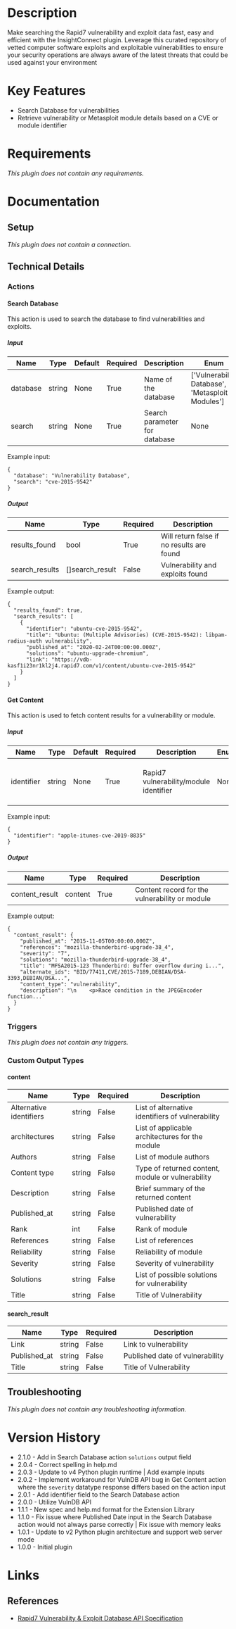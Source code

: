 # Description

Make searching the Rapid7 vulnerability and exploit data fast, easy and efficient with the InsightConnect plugin. Leverage this curated repository of vetted computer software exploits and exploitable vulnerabilities to ensure your security operations are always aware of the latest threats that could be used against your environment

# Key Features

* Search Database for vulnerabilities
* Retrieve vulnerability or Metasploit module details based on a CVE or module identifier

# Requirements

_This plugin does not contain any requirements._

# Documentation

## Setup

_This plugin does not contain a connection._

## Technical Details

### Actions

#### Search Database

This action is used to search the database to find vulnerabilities and exploits.

##### Input

|Name|Type|Default|Required|Description|Enum|Example|
|----|----|-------|--------|-----------|----|-------|
|database|string|None|True|Name of the database|['Vulnerability Database', 'Metasploit Modules']|Vulnerability Database|
|search|string|None|True|Search parameter for database|None|cve-2015-9542|

Example input:

```
{
  "database": "Vulnerability Database",
  "search": "cve-2015-9542"
}
```

##### Output

|Name|Type|Required|Description|
|----|----|--------|-----------|
|results_found|bool|True|Will return false if no results are found|
|search_results|[]search_result|False|Vulnerability and exploits found|

Example output:

```
{
  "results_found": true,
  "search_results": [
    {
      "identifier": "ubuntu-cve-2015-9542",
      "title": "Ubuntu: (Multiple Advisories) (CVE-2015-9542): libpam-radius-auth vulnerability",
      "published_at": "2020-02-24T00:00:00.000Z",
      "solutions": "ubuntu-upgrade-chromium",
      "link": "https://vdb-kasf1i23nr1kl2j4.rapid7.com/v1/content/ubuntu-cve-2015-9542"
    }
  ]
}
```

#### Get Content

This action is used to fetch content results for a vulnerability or module.

##### Input

|Name|Type|Default|Required|Description|Enum|Example|
|----|----|-------|--------|-----------|----|-------|
|identifier|string|None|True|Rapid7 vulnerability/module identifier|None|apple-itunes-cve-2019-8835|

Example input:

```
{
  "identifier": "apple-itunes-cve-2019-8835"
}
```

##### Output

|Name|Type|Required|Description|
|----|----|--------|-----------|
|content_result|content|True|Content record for the vulnerability or module|

Example output:

```
{
  "content_result": {
    "published_at": "2015-11-05T00:00:00.000Z",
    "references": "mozilla-thunderbird-upgrade-38_4",
    "severity": "7",
    "solutions": "mozilla-thunderbird-upgrade-38_4",
    "title": "MFSA2015-123 Thunderbird: Buffer overflow during i...",
    "alternate_ids": "BID/77411,CVE/2015-7189,DEBIAN/DSA-3393,DEBIAN/DSA...",
    "content_type": "vulnerability",
    "description": "\n    <p>Race condition in the JPEGEncoder function..."
  }
}
```

### Triggers

_This plugin does not contain any triggers._

### Custom Output Types

#### content

|Name|Type|Required|Description|
|----|----|--------|-----------|
|Alternative identifiers|string|False|List of alternative identifiers of vulnerability|
|architectures|string|False|List of applicable architectures for the module|
|Authors|string|False|List of module authors|
|Content type|string|False|Type of returned content, module or vulnerability|
|Description|string|False|Brief summary of the returned content|
|Published_at|string|False|Published date of vulnerability|
|Rank|int|False|Rank of module|
|References|string|False|List of references|
|Reliability|string|False|Reliability of module|
|Severity|string|False|Severity of vulnerability|
|Solutions|string|False|List of possible solutions for vulnerability|
|Title|string|False|Title of Vulnerability|

#### search_result

|Name|Type|Required|Description|
|----|----|--------|-----------|
|Link|string|False|Link to vulnerability|
|Published_at|string|False|Published date of vulnerability|
|Title|string|False|Title of Vulnerability|

## Troubleshooting

_This plugin does not contain any troubleshooting information._

# Version History

* 2.1.0 - Add in Search Database action `solutions` output field
* 2.0.4 - Correct spelling in help.md
* 2.0.3 - Update to v4 Python plugin runtime | Add example inputs
* 2.0.2 - Implement workaround for VulnDB API bug in Get Content action where the `severity` datatype response differs based on the action input
* 2.0.1 - Add identifier field to the Search Database action
* 2.0.0 - Utilize VulnDB API
* 1.1.1 - New spec and help.md format for the Extension Library
* 1.1.0 - Fix issue where Published Date input in the Search Database action would not always parse correctly | Fix issue with memory leaks
* 1.0.1 - Update to v2 Python plugin architecture and support web server mode
* 1.0.0 - Initial plugin

# Links

## References

* [Rapid7 Vulnerability & Exploit Database API Specification](https://vdb.rapid7.com/swagger_doc)

